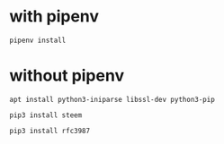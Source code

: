 # with pipenv
`pipenv install`

# without pipenv
`apt install python3-iniparse libssl-dev python3-pip`

`pip3 install steem`

`pip3 install rfc3987`
